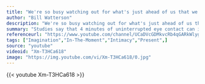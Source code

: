 ```yaml
---
title: "We're so busy watching out for what's just ahead of us that we don't take time to enjoy where we are."
author: "Bill Watterson"
description: "We're so busy watching out for what's just ahead of us that we don't take time to enjoy where we are. - Bill Watterson quotes from GetInspired365.com"
summary: "Studies say that 4 minutes of uninterrupted eye contact can increase intimacy. To test this this theory out, SoulPancake brought in six pairs in different stages of their relationship and had them try it. How do you stay connected? For more SoulPanacake videos click the 'more' link below."
referenceurl: "https://www.youtube.com/channel/UCaDVcGDMkvcRb4qGARkWlyg"
tags: ["Imagination","In-The-Moment","Intimacy","Present",]
source: "youtube"
videoid: "Xm-T3HCa618"
image: "https://img.youtube.com/vi/Xm-T3HCa618/0.jpg"
---
```


{{< youtube Xm-T3HCa618 >}}
